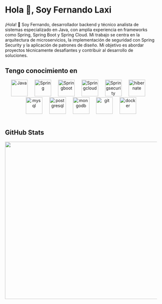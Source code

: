 <h1 align="left">Hola 👋, Soy Fernando Laxi</h1>

###

¡Hola! 👋 Soy Fernando, desarrollador backend y técnico analista de sistemas especializado en Java, con amplia experiencia en frameworks como Spring, Spring Boot y Spring Cloud. Mi trabajo se centra en la arquitectura de microservicios, la implementación de seguridad con Spring Security y la aplicación de patrones de diseño. Mi objetivo es abordar proyectos técnicamente desafiantes y contribuir al desarrollo de soluciones.

 ## Tengo conocimiento en

<div align="center">
  <img src="https://user-images.githubusercontent.com/25181517/117201156-9a724800-adec-11eb-9a9d-3cd0f67da4bc.png" height="55" alt="Java"/>
  <img width="15" />
  <img src="https://user-images.githubusercontent.com/25181517/117201470-f6d56780-adec-11eb-8f7c-e70e376cfd07.png" height="55" alt="Spring"/>
  <img width="15" />
  <img src="https://www.fontana.com.ar/wp-content/uploads/2018/10/spring-boot-logo.png" height="55" alt="Springboot"/>
  <img width="15" />
  <img src="https://i0.wp.com/www.e4developer.com/wp-content/uploads/2018/01/spring-cloud-logo.png?resize=768%2C723&ssl=1" height="55" alt="Springcloud"/>
  <img width="15" />
  <img src="https://spring.io/img/projects/spring-security.svg" height="55" alt="Springsecurity"/>
  <img width="15" />
  <img src="https://user-images.githubusercontent.com/25181517/117207493-49665200-adf4-11eb-808e-a9c0fcc2a0a0.png" height="55" alt="hibernate"/>
  <img width="15" />
  <img src="https://user-images.githubusercontent.com/25181517/183896128-ec99105a-ec1a-4d85-b08b-1aa1620b2046.png" height="55" alt="mysql"/>
  <img width="15" />
  <img src="https://user-images.githubusercontent.com/25181517/117208740-bfb78400-adf5-11eb-97bb-09072b6bedfc.png" height="55" alt="postgresql"/>
  <img width="15" />
  <img src="https://cdn.jsdelivr.net/gh/devicons/devicon/icons/mongodb/mongodb-original.svg" height="55" alt="mongodb"/>
  <img width="15" />
  <img src="https://user-images.githubusercontent.com/25181517/192108372-f71d70ac-7ae6-4c0d-8395-51d8870c2ef0.png" height="55" alt="git"/>
  <img width="15" />
  <img src="https://user-images.githubusercontent.com/25181517/117207330-263ba280-adf4-11eb-9b97-0ac5b40bc3be.png" height="55" alt="docker"/>
</div>

<br>

## GitHub Stats
<div align="center">
 <a href="#"><img src="https://stats.hyo.dev/api/github-stats-advanced?login=ferlaxi" width="520" /></a>
<div/>
